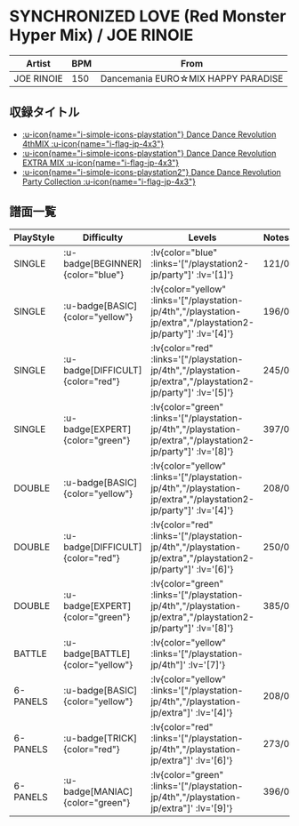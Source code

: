 # SYNCHRONIZED LOVE (Red Monster Hyper Mix) / JOE RINOIE

|Artist|BPM|From|
|------|---|----|
|JOE RINOIE|150|Dancemania EURO☆MIX HAPPY PARADISE|

## 収録タイトル

- [ :u-icon{name="i-simple-icons-playstation"} Dance Dance Revolution 4thMIX :u-icon{name="i-flag-jp-4x3"} ](/playstation-jp/4th)
- [ :u-icon{name="i-simple-icons-playstation"} Dance Dance Revolution EXTRA MIX :u-icon{name="i-flag-jp-4x3"} ](/playstation-jp/extra)
- [ :u-icon{name="i-simple-icons-playstation2"} Dance Dance Revolution Party Collection :u-icon{name="i-flag-jp-4x3"} ](/playstation2-jp/party)

## 譜面一覧

|PlayStyle|Difficulty|Levels|Notes|Movie|
|---------|----------|------|-----|-----|
|SINGLE| :u-badge[BEGINNER]{color="blue"} | :lv{color="blue" :links='["/playstation2-jp/party"]' :lv='[1]'} |121/0||
|SINGLE| :u-badge[BASIC]{color="yellow"} | :lv{color="yellow" :links='["/playstation-jp/4th","/playstation-jp/extra","/playstation2-jp/party"]' :lv='[4]'} |196/0||
|SINGLE| :u-badge[DIFFICULT]{color="red"} | :lv{color="red" :links='["/playstation-jp/4th","/playstation-jp/extra","/playstation2-jp/party"]' :lv='[5]'} |245/0||
|SINGLE| :u-badge[EXPERT]{color="green"} | :lv{color="green" :links='["/playstation-jp/4th","/playstation-jp/extra","/playstation2-jp/party"]' :lv='[8]'} |397/0||
|DOUBLE| :u-badge[BASIC]{color="yellow"} | :lv{color="yellow" :links='["/playstation-jp/4th","/playstation-jp/extra","/playstation2-jp/party"]' :lv='[4]'} |208/0||
|DOUBLE| :u-badge[DIFFICULT]{color="red"} | :lv{color="red" :links='["/playstation-jp/4th","/playstation-jp/extra","/playstation2-jp/party"]' :lv='[6]'} |250/0||
|DOUBLE| :u-badge[EXPERT]{color="green"} | :lv{color="green" :links='["/playstation-jp/4th","/playstation-jp/extra","/playstation2-jp/party"]' :lv='[8]'} |385/0||
|BATTLE| :u-badge[BATTLE]{color="yellow"} | :lv{color="yellow" :links='["/playstation-jp/4th"]' :lv='[7]'} |||
|6-PANELS| :u-badge[BASIC]{color="yellow"} | :lv{color="yellow" :links='["/playstation-jp/4th","/playstation-jp/extra"]' :lv='[4]'} |208/0||
|6-PANELS| :u-badge[TRICK]{color="red"} | :lv{color="red" :links='["/playstation-jp/4th","/playstation-jp/extra"]' :lv='[6]'} |273/0||
|6-PANELS| :u-badge[MANIAC]{color="green"} | :lv{color="green" :links='["/playstation-jp/4th","/playstation-jp/extra"]' :lv='[9]'} |396/0||
